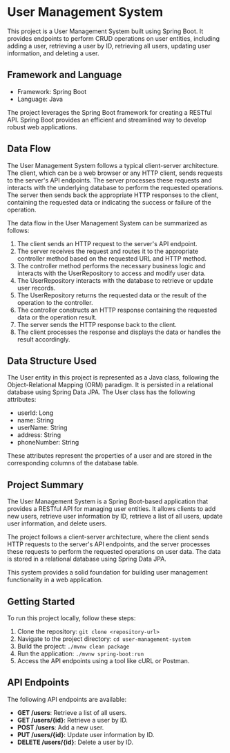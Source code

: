 # User Management System

This project is a User Management System built using Spring Boot. It provides endpoints to perform CRUD operations on user entities, including adding a user, retrieving a user by ID, retrieving all users, updating user information, and deleting a user.

## Framework and Language

- Framework: Spring Boot
- Language: Java

The project leverages the Spring Boot framework for creating a RESTful API. Spring Boot provides an efficient and streamlined way to develop robust web applications.

## Data Flow

The User Management System follows a typical client-server architecture. The client, which can be a web browser or any HTTP client, sends requests to the server's API endpoints. The server processes these requests and interacts with the underlying database to perform the requested operations. The server then sends back the appropriate HTTP responses to the client, containing the requested data or indicating the success or failure of the operation.

The data flow in the User Management System can be summarized as follows:

1. The client sends an HTTP request to the server's API endpoint.
2. The server receives the request and routes it to the appropriate controller method based on the requested URL and HTTP method.
3. The controller method performs the necessary business logic and interacts with the UserRepository to access and modify user data.
4. The UserRepository interacts with the database to retrieve or update user records.
5. The UserRepository returns the requested data or the result of the operation to the controller.
6. The controller constructs an HTTP response containing the requested data or the operation result.
7. The server sends the HTTP response back to the client.
8. The client processes the response and displays the data or handles the result accordingly.

## Data Structure Used

The User entity in this project is represented as a Java class, following the Object-Relational Mapping (ORM) paradigm. It is persisted in a relational database using Spring Data JPA. The User class has the following attributes:

- userId: Long
- name: String
- userName: String
- address: String
- phoneNumber: String

These attributes represent the properties of a user and are stored in the corresponding columns of the database table.

## Project Summary

The User Management System is a Spring Boot-based application that provides a RESTful API for managing user entities. It allows clients to add new users, retrieve user information by ID, retrieve a list of all users, update user information, and delete users.

The project follows a client-server architecture, where the client sends HTTP requests to the server's API endpoints, and the server processes these requests to perform the requested operations on user data. The data is stored in a relational database using Spring Data JPA.

This system provides a solid foundation for building user management functionality in a web application.

## Getting Started

To run this project locally, follow these steps:

1. Clone the repository: `git clone <repository-url>`
2. Navigate to the project directory: `cd user-management-system`
3. Build the project: `./mvnw clean package`
4. Run the application: `./mvnw spring-boot:run`
5. Access the API endpoints using a tool like cURL or Postman.

## API Endpoints

The following API endpoints are available:

- **GET /users**: Retrieve a list of all users.
- **GET /users/{id}**: Retrieve a user by ID.
- **POST /users**: Add a new user.
- **PUT /users/{id}**: Update user information by ID.
- **DELETE /users/{id}**: Delete a user by ID.



